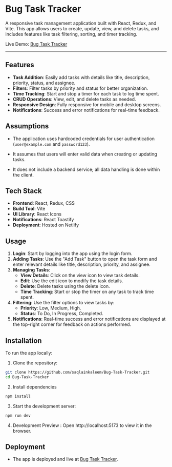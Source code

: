 # Bug Task Tracker
A responsive task management application built with React, Redux, and Vite. This app allows users to create, update, view, and delete tasks, and includes features like task filtering, sorting, and timer tracking.

Live Demo: [Bug Task Tracker](https://bug-task-tracker.netlify.app/)



---

## Features

- **Task Addition**: Easily add tasks with details like title, description, priority, status, and assignee.
- **Filters**: Filter tasks by priority and status for better organization.
- **Time Tracking**: Start and stop a timer for each task to log time spent.
- **CRUD Operations**: View, edit, and delete tasks as needed.
- **Responsive Design**: Fully responsive for mobile and desktop screens.
- **Notifications**: Success and error notifications for real-time feedback.

## Assumptions
- The application uses hardcoded credentials for user authentication (`user@example.com` and `password123`).

- It assumes that users will enter valid data when creating or updating tasks.
- It does not include a backend service; all data handling is done within the client.

## Tech Stack

- **Frontend**: React, Redux, CSS
- **Build Tool**: Vite
- **UI Library**: React Icons
- **Notifications**: React Toastify
- **Deployment**:  Hosted on Netlify

## Usage

1. **Login**: Start by logging into the app using the login form.
2. **Adding Tasks**: Use the "Add Task" button to open the task form and enter relevant details like title, description, priority, and assignee.
3. **Managing Tasks**:
   - **View Details**: Click on the view icon to view task details.
   - **Edit**: Use the edit icon to modify the task details.
   - **Delete**: Delete tasks using the delete icon.
   - **Time Tracking**: Start or stop the timer on any task to track time spent.
4. **Filtering**: Use the filter options to view tasks by:
   - **Priority**: Low, Medium, High.
   - **Status**: To Do, In Progress, Completed.
5. **Notifications**: Real-time success and error notifications are displayed at the top-right corner for feedback on actions performed.

## Installation

To run the app locally:

1. Clone the repository:
```bash
git clone https://github.com/saqlainkaleem/Bug-Task-Tracker.git
cd Bug-Task-Tracker
```
2. Install dependencies
```bash
npm install
```
3. Start the development server:
```bash
npm run dev
```
4. Development Preview :
Open http://localhost:5173 to view it in the browser.

## Deployment
- The app is deployed and live at [Bug Task Tracker](https://bug-task-tracker.netlify.app/).


